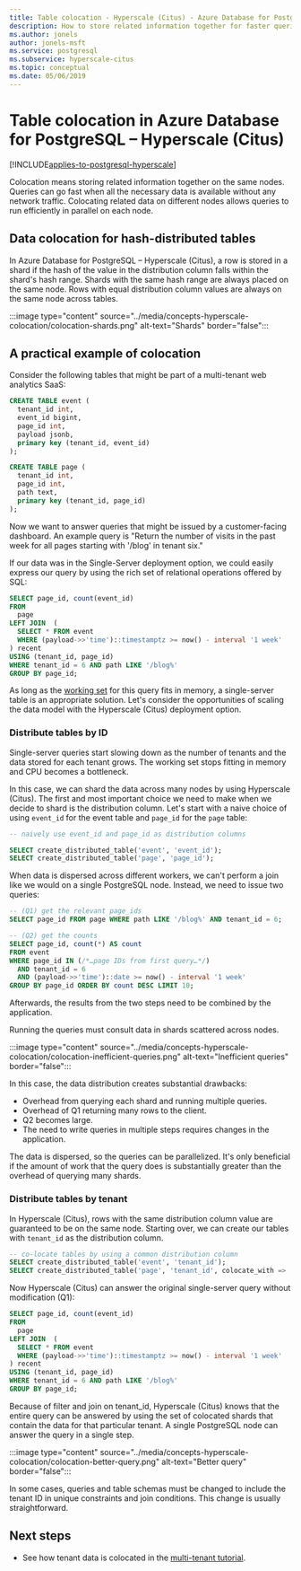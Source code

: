 ```yaml
---
title: Table colocation - Hyperscale (Citus) - Azure Database for PostgreSQL
description: How to store related information together for faster queries
ms.author: jonels
author: jonels-msft
ms.service: postgresql
ms.subservice: hyperscale-citus
ms.topic: conceptual
ms.date: 05/06/2019
---
```


# Table colocation in Azure Database for PostgreSQL – Hyperscale (Citus)

[!INCLUDE[applies-to-postgresql-hyperscale](../includes/applies-to-postgresql-hyperscale.md)]

Colocation means storing related information together on the same nodes. Queries can go fast when all the necessary data is available without any network traffic. Colocating related data on different nodes allows queries to run efficiently in parallel on each node.

## Data colocation for hash-distributed tables

In Azure Database for PostgreSQL – Hyperscale (Citus), a row is stored in a shard if the hash of the value in the distribution column falls within the shard's hash range. Shards with the same hash range are always placed on the same node. Rows with equal distribution column values are always on the same node across tables.

:::image type="content" source="../media/concepts-hyperscale-colocation/colocation-shards.png" alt-text="Shards" border="false":::

## A practical example of colocation

Consider the following tables that might be part of a multi-tenant web
analytics SaaS:

```sql
CREATE TABLE event (
  tenant_id int,
  event_id bigint,
  page_id int,
  payload jsonb,
  primary key (tenant_id, event_id)
);

CREATE TABLE page (
  tenant_id int,
  page_id int,
  path text,
  primary key (tenant_id, page_id)
);
```

Now we want to answer queries that might be issued by a customer-facing
dashboard. An example query is "Return the number of visits in the past week for
all pages starting with '/blog' in tenant six."

If our data was in the Single-Server deployment option, we could easily express
our query by using the rich set of relational operations offered by SQL:

```sql
SELECT page_id, count(event_id)
FROM
  page
LEFT JOIN  (
  SELECT * FROM event
  WHERE (payload->>'time')::timestamptz >= now() - interval '1 week'
) recent
USING (tenant_id, page_id)
WHERE tenant_id = 6 AND path LIKE '/blog%'
GROUP BY page_id;
```

As long as the [working set](https://en.wikipedia.org/wiki/Working_set) for this query fits in memory, a single-server table is an appropriate solution. Let's consider the opportunities of scaling the data model with the Hyperscale (Citus) deployment option.

### Distribute tables by ID

Single-server queries start slowing down as the number of tenants and the data stored for each tenant grows. The working set stops fitting in memory and CPU becomes a bottleneck.

In this case, we can shard the data across many nodes by using Hyperscale (Citus). The
first and most important choice we need to make when we decide to shard is the
distribution column. Let's start with a naive choice of using `event_id` for
the event table and `page_id` for the `page` table:

```sql
-- naively use event_id and page_id as distribution columns

SELECT create_distributed_table('event', 'event_id');
SELECT create_distributed_table('page', 'page_id');
```

When data is dispersed across different workers, we can't perform a join like we would on a single PostgreSQL node. Instead, we need to issue two queries:

```sql
-- (Q1) get the relevant page_ids
SELECT page_id FROM page WHERE path LIKE '/blog%' AND tenant_id = 6;

-- (Q2) get the counts
SELECT page_id, count(*) AS count
FROM event
WHERE page_id IN (/*…page IDs from first query…*/)
  AND tenant_id = 6
  AND (payload->>'time')::date >= now() - interval '1 week'
GROUP BY page_id ORDER BY count DESC LIMIT 10;
```

Afterwards, the results from the two steps need to be combined by the
application.

Running the queries must consult data in shards scattered across nodes.

:::image type="content" source="../media/concepts-hyperscale-colocation/colocation-inefficient-queries.png" alt-text="Inefficient queries" border="false":::

In this case, the data distribution creates substantial drawbacks:

-   Overhead from querying each shard and running multiple queries.
-   Overhead of Q1 returning many rows to the client.
-   Q2 becomes large.
-   The need to write queries in multiple steps requires changes in the application.

The data is dispersed, so the queries can be parallelized. It's
only beneficial if the amount of work that the query does is substantially
greater than the overhead of querying many shards.

### Distribute tables by tenant

In Hyperscale (Citus), rows with the same distribution column value are guaranteed to
be on the same node. Starting over, we can create our tables with `tenant_id`
as the distribution column.

```sql
-- co-locate tables by using a common distribution column
SELECT create_distributed_table('event', 'tenant_id');
SELECT create_distributed_table('page', 'tenant_id', colocate_with => 'event');
```

Now Hyperscale (Citus) can answer the original single-server query without modification (Q1):

```sql
SELECT page_id, count(event_id)
FROM
  page
LEFT JOIN  (
  SELECT * FROM event
  WHERE (payload->>'time')::timestamptz >= now() - interval '1 week'
) recent
USING (tenant_id, page_id)
WHERE tenant_id = 6 AND path LIKE '/blog%'
GROUP BY page_id;
```

Because of filter and join on tenant_id, Hyperscale (Citus) knows that the entire
query can be answered by using the set of colocated shards that contain the data
for that particular tenant. A single PostgreSQL node can answer the query in
a single step.

:::image type="content" source="../media/concepts-hyperscale-colocation/colocation-better-query.png" alt-text="Better query" border="false":::

In some cases, queries and table schemas must be changed to include the tenant ID in unique constraints and join conditions. This change is usually straightforward.

## Next steps

- See how tenant data is colocated in the [multi-tenant tutorial](tutorial-design-database-multi-tenant.md).
